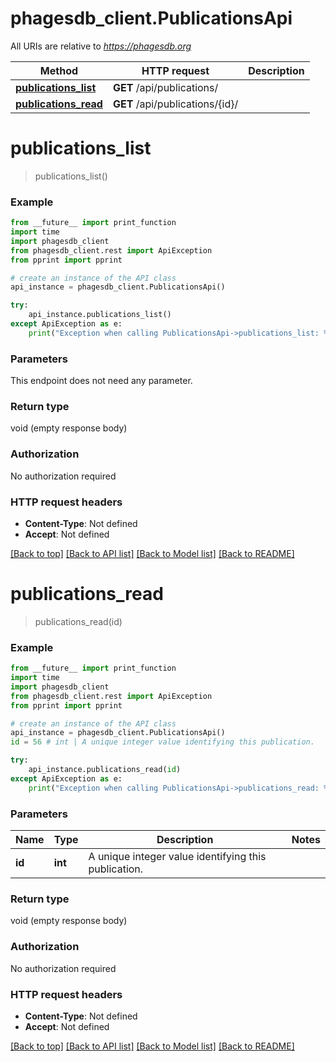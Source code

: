 # phagesdb_client.PublicationsApi

All URIs are relative to *https://phagesdb.org*

Method | HTTP request | Description
------------- | ------------- | -------------
[**publications_list**](PublicationsApi.md#publications_list) | **GET** /api/publications/ | 
[**publications_read**](PublicationsApi.md#publications_read) | **GET** /api/publications/{id}/ | 


# **publications_list**
> publications_list()



### Example
```python
from __future__ import print_function
import time
import phagesdb_client
from phagesdb_client.rest import ApiException
from pprint import pprint

# create an instance of the API class
api_instance = phagesdb_client.PublicationsApi()

try:
    api_instance.publications_list()
except ApiException as e:
    print("Exception when calling PublicationsApi->publications_list: %s\n" % e)
```

### Parameters
This endpoint does not need any parameter.

### Return type

void (empty response body)

### Authorization

No authorization required

### HTTP request headers

 - **Content-Type**: Not defined
 - **Accept**: Not defined

[[Back to top]](#) [[Back to API list]](../README.md#documentation-for-api-endpoints) [[Back to Model list]](../README.md#documentation-for-models) [[Back to README]](../README.md)

# **publications_read**
> publications_read(id)



### Example
```python
from __future__ import print_function
import time
import phagesdb_client
from phagesdb_client.rest import ApiException
from pprint import pprint

# create an instance of the API class
api_instance = phagesdb_client.PublicationsApi()
id = 56 # int | A unique integer value identifying this publication.

try:
    api_instance.publications_read(id)
except ApiException as e:
    print("Exception when calling PublicationsApi->publications_read: %s\n" % e)
```

### Parameters

Name | Type | Description  | Notes
------------- | ------------- | ------------- | -------------
 **id** | **int**| A unique integer value identifying this publication. | 

### Return type

void (empty response body)

### Authorization

No authorization required

### HTTP request headers

 - **Content-Type**: Not defined
 - **Accept**: Not defined

[[Back to top]](#) [[Back to API list]](../README.md#documentation-for-api-endpoints) [[Back to Model list]](../README.md#documentation-for-models) [[Back to README]](../README.md)

